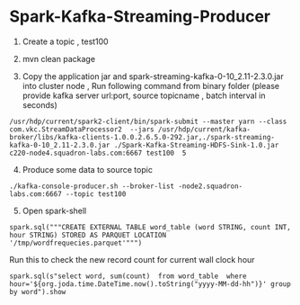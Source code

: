 # Spark-Kafka-Streaming-Producer

1) Create a  topic , test100


2) mvn clean package

3) Copy the application jar and spark-streaming-kafka-0-10_2.11-2.3.0.jar into cluster node ,
 Run following command from binary folder (please provide kafka server url:port, source topicname , batch interval in seconds)
```
/usr/hdp/current/spark2-client/bin/spark-submit --master yarn --class com.vkc.StreamDataProcessor2  --jars /usr/hdp/current/kafka-broker/libs/kafka-clients-1.0.0.2.6.5.0-292.jar,./spark-streaming-kafka-0-10_2.11-2.3.0.jar ./Spark-Kafka-Streaming-HDFS-Sink-1.0.jar  c220-node4.squadron-labs.com:6667 test100  5
```
4) Produce some data to source topic
```
./kafka-console-producer.sh --broker-list -node2.squadron-labs.com:6667 --topic test100
```

5) Open spark-shell

```
spark.sql("""CREATE EXTERNAL TABLE word_table (word STRING, count INT, hour STRING) STORED AS PARQUET LOCATION '/tmp/wordfrequecies.parquet'""")
```

Run this to check the new record count for current wall clock  hour

```
spark.sql(s"select word, sum(count)  from word_table  where hour='${org.joda.time.DateTime.now().toString("yyyy-MM-dd-hh")}' group by word").show
```


